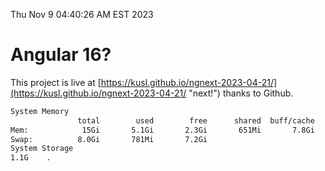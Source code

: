 Thu Nov  9 04:40:26 AM EST 2023

# Angular 16?


This project is live at [https://kusl.github.io/ngnext-2023-04-21/](https://kusl.github.io/ngnext-2023-04-21/ "next!") thanks to Github.

```bash
System Memory
               total        used        free      shared  buff/cache   available
Mem:            15Gi       5.1Gi       2.3Gi       651Mi       7.8Gi       8.9Gi
Swap:          8.0Gi       781Mi       7.2Gi
System Storage
1.1G	.
```
```bash
